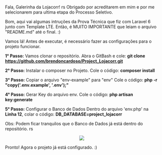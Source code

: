Fala, Galerinha da Lojacorr! rs 
Obrigado por acreditarem em mim e por me selecionarem para ultima etapa do Processo Seletivo. 

Bom, aqui vai algumas intruções da Prova Técnica que fiz com Laravel 6 junto com Template LTE. Então, é MUITO IMPORTANTE que leiam o arquivo "README.md" até o final. :) 

Vamos lá! Antes de executar, é necessário fazer as configurações para o projeto funcionar. 

<strong>1° Passo:</strong> Vamos clonar o repositório. 
Abra o GitBash e cole: <strong> git clone https://github.com/brendoncardoso/Project_Lojacorr.git </strong> 

<strong>2° Passo:</strong> Instalar o composer no Projeto.
Cole o código: <strong>composer install</strong>

<strong>3° Passo:</strong> Copiar o arquivo "env-example" para "env"
Cole o código: <strong>php -r "copy('.env.example', '.env');"</strong>

<strong>4° Passo:</strong> Gerar Key do arquivo env.
Cole o código: <strong>php artisan key:generate</strong>

<strong>5° Passo:</strong> Configurar o Banco de Dados
Dentro do arquivo 'env.php' na <strong>Linha 12</strong>, colar o código: <strong>DB_DATABASE=project_lojacorr</strong>

Obs: Podem ficar tranquilos que o Banco de Dados já está dentro do repositório. rs

<p align="center">
  <img src="https://i.pinimg.com/originals/b4/d0/bc/b4d0bc7a0a9a9d6f34274e7be5eabfe1.gif" />
</p>

Pronto! Agora o projeto já está configurado. :)
